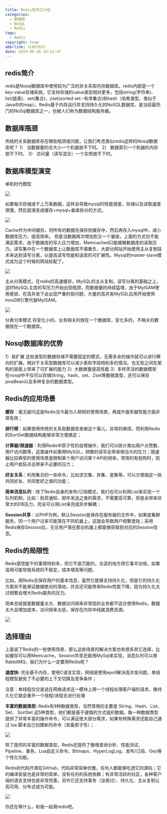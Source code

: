 ```yaml
---
title: Redis系列之介绍
categories:
  - 数据库
  - NoSQL
  - Redis
tags:
  - Redis
copyright: true
abbrlink: 3c05f63f
date: 2019-06-20 19:14:47
---
```


## redis简介 

redis是Nosql数据库中使用较为广泛的非关系型内存数据库。redis内部是一个key-value存储系统。它支持存储的value类型相对更多，包括string(字符串)、list(链表)、set(集合)、zset(sorted set –有序集合)和hash（哈希类型，类似于Java中的map）。Redis基于内存运行并支持持久化的NoSQL数据库，是当前最热门的NoSql数据库之一，也被人们称为数据结构服务器。 

<!--more-->

## 数据库瓶颈

传统的关系数据库存在哪些瓶颈或问题，让我们考虑类似redis这样的Nosql数据库呢？ 
1） 当数据量的总大小一个机器放不下时。 
2） 数据索引一个机器的内存放不下时。 
3） 访问量（读写混合）一个实例放不下时。

## 数据库模型演变

单机时代模型 

![](1.png)

如果每次存储成千上万条数据，这样会导致mysql的性能很差，存储以及读取速度很慢，然后就演变成缓存+mysql+垂直拆分的方式。 

![](2.png)

Cache作为中间缓存，将所有的数据先保存到缓存中，然后再存入mysql中，减小数据库压力，提高效率。 
但是当数据再次增加到又一个量级，上面的方式也不能满足需求，由于数据库的写入压力增加，Memcached只能缓解数据库的读取压力。读写集中在一个数据库上让数据库不堪重负，大部分网站开始使用主从复制技术来达到读写分离，以提高读写性能和读库的可扩展性。Mysql的master-slave模式成为这个时候的网站标配了。 

![](3.png)

主从分离模式，在redis的高速缓存，MySQL的主从复制，读写分离的基础之上，这时MySQL主库的写压力开始出现瓶颈，而数据量的持续猛增，由于MyISAM使用表锁，在高并发下会出现严重的锁问题，大量的高并发MySQL应用开始使用InnoDB引擎代替MyISAM。 

![](4.png)

分表分库模式 
将变化小的、业务相关的放在一个数据库，变化多的，不相关的数据放在一个数据库。 

## Nosql数据库的优势 

1）易扩展 
这些类型的数据存储不需要固定的模式，无需多余的操作就可以进行横向的扩展。相对于关系型数据库可以减少表和字段特别多的情况。也无型之间在架构的层面上带来了可扩展的能力 
2）大数据量提高性能 
3）多样灵活的数据模型 
在nosql中不仅可以存储String，hash，set、Zset等数据类型，还可以保存javaBean以及多种复杂的数据类型。

 

## Redis的应用场景

**缓存**：毫无疑问这是Redis当今最为人熟知的使用场景。再提升服务器性能方面非常有效；

**排行榜**：如果使用传统的关系型数据库来做这个事儿，非常的麻烦，而利用Redis的SortSet数据结构能够非常方便搞定；

**计算器/限速器**：利用Redis中原子性的自增操作，我们可以统计类似用户点赞数、用户访问数等，这类操作如果用MySQL，频繁的读写会带来相当大的压力；限速器比较典型的使用场景是限制某个用户访问某个API的频率，常用的有抢购时，防止用户疯狂点击带来不必要的压力；

**好友关系**：利用集合的一些命令，比如求交集、并集、差集等。可以方便搞定一些共同好友、共同爱好之类的功能；

**简单消息队列**：除了Redis自身的发布/订阅模式，我们也可以利用List来实现一个队列机制，比如：到货通知、邮件发送之类的需求，不需要高可靠，但是会带来非常大的DB压力，完全可以用List来完成异步解耦；

**Session共享**：以PHP为例，默认Session是保存在服务器的文件中，如果是集群服务，同一个用户过来可能落在不同机器上，这就会导致用户频繁登陆；采用Redis保存Session后，无论用户落在那台机器上都能够获取到对应的Session信息。

## Redis的局限性

Redis感觉能干的事情特别多，但它不是万能的，合适的地方用它事半功倍。如果滥用可能导致系统的不稳定、成本增高等问题。

比如，用Redis去保存用户的基本信息，虽然它能够支持持久化，但是它的持久化方案并不能保证数据绝对的落地，并且还可能带来Redis性能下降，因为持久化太过频繁会增大Redis服务的压力。

简单总结就是数据量太大、数据访问频率非常低的业务都不适合使用Redis，数据太大会增加成本，访问频率太低，保存在内存中纯属浪费资源。

![](5.png)

## 选择理由

上面说了Redis的一些使用场景，那么这些场景的解决方案也有很多其它选择，比如缓存可以用Memcache，Session共享还能用MySql来实现，消息队列可以用RabbitMQ，我们为什么一定要用Redis呢？

**速度快:** 完全基于内存，使用C语言实现，网络层使用epoll解决高并发问题，单线程模型避免了不必要的上下文切换及竞争条件；

注意：单线程仅仅是说在网络请求这一模块上用一个线程处理客户端的请求，像持久化它就会重开一个线程/进程去进行处理

**丰富的数据类型:** Redis有8种数据类型，当然常用的主要是 String、Hash、List、Set、 SortSet 这5种类型，他们都是基于键值的方式组织数据。每一种数据类型提供了非常丰富的操作命令，可以满足绝大部分需求，如果有特殊需求还能自己通过 lua 脚本自己创建新的命令（具备原子性）；

![](7.png)

除了提供的丰富的数据类型，Redis还提供了像慢查询分析、性能测试、Pipeline、事务、Lua自定义命令、Bitmaps、HyperLogLog、发布/订阅、Geo等个性化功能。

Redis的代码开源在GitHub，代码非常简单优雅，任何人都能够吃透它的源码；它的编译安装也是非常的简单，没有任何的系统依赖；有非常活跃的社区，各种客户端的语言支持也是非常完善。另外它还支持事务（没用过）、持久化、主从复制让高可用、分布式成为可能。

![](6.png)

你还在等什么，和我一起用redis吧。